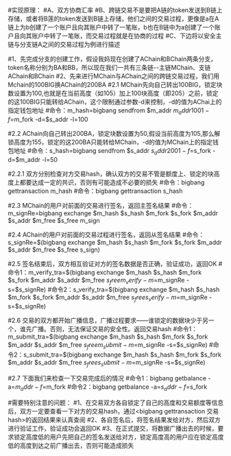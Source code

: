 #实现原理：
#A、双方协商汇率
#B、跨链交易不是要把A链的token发送到B链上存储，或者将B莲的token发送到B链上存储，他们之间的交易过程，更像是a在A链上为b创建了一个账户且向其账户中转了一笔账，b也在B链中为a创建了一个账户且向其账户中转了一笔账，而交易过程就是在协商的过程
#C、下边将以安全主链与分支链A之间的交易过程为例进行描述

#1、先完成分支的创建工作，假设我妈现在创建了AChain和BChain两条分支，token名称分别为BA和BB，所以现在我们一共有三条链--主链MChain、支链AChain和BChain
#2、先来进行MChain与AChain之间的跨链交易过程，我们用Mchain的100BIG换AChain的200BA
#2.1 MChain先向自己转出100BIG，锁定块数设置为100,也就是在当前高度（如105）加上100块高度（即205）之前，锁定的这100BIG只能转给AChain，这个限制通过参数-d来控制，-d的值为AChai上的指定钱包地址
#命令：m_hash=bigbang sendfrom $m_addr $m_addr 100 1 -f=$m_fork -d=$s_addr -l=100

#2.2 AChain向自己转出200BA，锁定块数设置为50,假设当前高度为105,那么解锁高度为155，锁定的这200BA只能转给MChain，-d的值为MChain上的指定钱包地址
#命令：s_hash=bigbang sendfrom $s_addr $s_addr 200 1 -f=$s_fork -d=$m_addr -l=50

#2.2.1 双方分别检查对方交易hash，确认双方的交易不管是额度上、锁定的块高度上都要达成一定的共识，否则有可能造成不必要的损失
#命令：bigbang gettransaction m_hash
#命令：bigbang gettransaction s_hash

#2.3 MChain的用户对前面的交易进行签名，返回主签名结果
#命令：m_signRe=bigbang exchange $m_hash $s_hash $m_fork $s_fork $m_addr $s_addr $m_free $s_free m_sign

#2.4 AChain的用户对前面的交易过程进行签名，返回从签名结果
#命令：s_signRe=$(bigbang exchange $m_hash $s_hash $m_fork $s_fork $m_addr $s_addr $m_free $s_free s_sign)

#2.5 签名结束后，双方相互验证对方的签名数据是否正确，验证成功，返回OK
#命令1：m_verify_tra=$(bigbang exchange $m_hash $s_hash $m_fork $s_fork $m_addr $s_addr $m_free $s_free m_verify -m=$m_signRe -s=$s_signRe)
#命令2：s_verify_tra=$(bigbang exchange $m_hash $s_hash $m_fork $s_fork $m_addr $s_addr $m_free $s_free s_verify -m=$m_signRe -s=$s_signRe)

#2.6 交易的双方都开始广播信息，广播过程要求——谁锁定的数据块少于另一个，谁先广播。否则，无法保证交易的安全性。返回交易hash
#命令1：m_submit_tra=$(bigbang exchange $m_hash $s_hash $m_fork $s_fork $m_addr $s_addr $m_free $s_free m_submit -m=$m_signRe -s=$s_signRe)
#命令2：s_submit_tra=$(bigbang exchange $m_hash $s_hash $m_fork $s_fork $m_addr $s_addr $m_free $s_free s_submit -m=$m_signRe -s=$s_signRe)

#2.7 下面我们来检查一下交易完成后的情况
#命令1：bigbang getbalance -a=$m_addr -f=$m_fork
#命令2：bigbang getbalance -a=$s_addr -f=$s_fork

#需要特别注意的问题：
#1、在交易双方各自锁定了自己的高度和交易额度等信息后，双方一定要查看一下对方的交易hash，通过<bigbang gettransaction 交易hash>的返回结果来认真查阅
#2、各自签名后，将签名结果发给对方，然后双方进行验证工作，验证成功会返回OK
#3、在正式提交，将数据广播出去的时候，要求锁定高度低的用户先把自己的签名发送给对方，锁定高度高的用户应在锁定高度低的高度到达之前广播出去，否则可能造成损失

